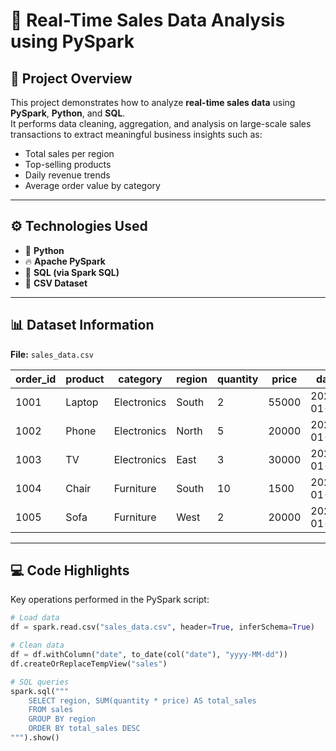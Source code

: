 # 🧾 Real-Time Sales Data Analysis using PySpark

## 📘 Project Overview
This project demonstrates how to analyze **real-time sales data** using **PySpark**, **Python**, and **SQL**.  
It performs data cleaning, aggregation, and analysis on large-scale sales transactions to extract meaningful business insights such as:
- Total sales per region  
- Top-selling products  
- Daily revenue trends  
- Average order value by category  

---

## ⚙️ Technologies Used
- 🐍 **Python**
- 🔥 **Apache PySpark**
- 🧠 **SQL (via Spark SQL)**
- 📄 **CSV Dataset**

---

## 📊 Dataset Information
**File:** `sales_data.csv`

| order_id | product     | category     | region | quantity | price | date       |
|-----------|-------------|--------------|---------|-----------|--------|------------|
| 1001      | Laptop      | Electronics  | South   | 2         | 55000  | 2025-01-05 |
| 1002      | Phone       | Electronics  | North   | 5         | 20000  | 2025-01-05 |
| 1003      | TV          | Electronics  | East    | 3         | 30000  | 2025-01-06 |
| 1004      | Chair       | Furniture    | South   | 10        | 1500   | 2025-01-06 |
| 1005      | Sofa        | Furniture    | West    | 2         | 20000  | 2025-01-07 |

---

## 💻 Code Highlights
Key operations performed in the PySpark script:
```python
# Load data
df = spark.read.csv("sales_data.csv", header=True, inferSchema=True)

# Clean data
df = df.withColumn("date", to_date(col("date"), "yyyy-MM-dd"))
df.createOrReplaceTempView("sales")

# SQL queries
spark.sql("""
    SELECT region, SUM(quantity * price) AS total_sales
    FROM sales
    GROUP BY region
    ORDER BY total_sales DESC
""").show()
